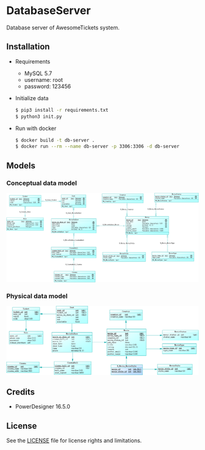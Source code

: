 # DatabaseServer

Database server of AwesomeTickets system.

## Installation

- Requirements

    - MySQL 5.7
    - username: root
    - password: 123456

- Initialize data

    ```bash
    $ pip3 install -r requirements.txt
    $ python3 init.py
    ```

- Run with docker

    ```bash
    $ docker build -t db-server .
    $ docker run --rm --name db-server -p 3306:3306 -d db-server
    ```

## Models

### Conceptual data model

![](https://raw.githubusercontent.com/AwesomeTickets/Database/master/img/model/conceptual_data_model.png)

### Physical data model

![](https://raw.githubusercontent.com/AwesomeTickets/Database/master/img/model/physical_data_model.png)

## Credits

- PowerDesigner 16.5.0

## License

See the [LICENSE](./LICENSE) file for license rights and limitations.
